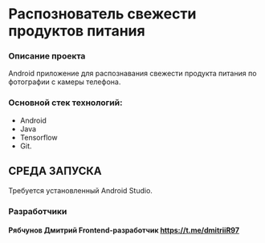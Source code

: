 # Распознователь свежести продуктов питания

### Описание проекта
Android приложение для распознавания свежести продукта питания по фотографии с камеры телефона.

### Основной стек технологий:
* Android
* Java
* Tensorflow
* Git.

## СРЕДА ЗАПУСКА
Требуется установленный Android Studio.

### Разработчики

#### Рябчунов Дмитрий Frontend-разработчик https://t.me/dmitriiR97
